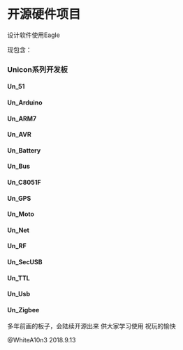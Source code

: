 # 开源硬件项目

设计软件使用Eagle

现包含：
### Unicon系列开发板

#### Un_51
#### Un_Arduino
#### Un_ARM7
#### Un_AVR
#### Un_Battery
#### Un_Bus
#### Un_C8051F
#### Un_GPS
#### Un_Moto
#### Un_Net
#### Un_RF
#### Un_SecUSB
#### Un_TTL
#### Un_Usb
#### Un_Zigbee

多年前画的板子，会陆续开源出来
供大家学习使用
祝玩的愉快

@WhiteA10n3
2018.9.13